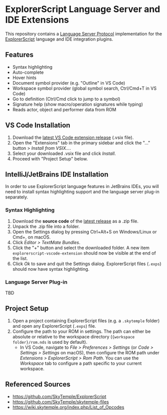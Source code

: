 # ExplorerScript Language Server and IDE Extensions

This repository contains a [Language Server Protocol](https://microsoft.github.io/language-server-protocol/) implementation for the [ExplorerScript](https://github.com/SkyTemple/ExplorerScript) language and IDE integration plugins.

## Features

- Syntax highlighting
- Auto-complete
- Hover hints
- Document symbol provider (e.g. "Outline" in VS Code)
- Workspace symbol provider (global symbol search, Ctrl/Cmd+T in VS Code)
- Go to definition (Ctrl/Cmd click to jump to a symbol)
- Signature help (show macro/operation signatures while typing)
- Reads actor, object and performer data from ROM

## VS Code Installation

1. Download the [latest VS Code extension release](https://github.com/SkyTemple/explorerscript-languageserver/releases) (.vsix file).
2. Open the "Extensions" tab in the primary sidebar and click the "…" button > *Install from VSIX...*.
3. Select your downloaded .vsix file and click *Install*.
4. Proceed with "Project Setup" below.

## IntelliJ/JetBrains IDE Installation

In order to use ExplorerScript language features in JetBrains IDEs, you will need to install syntax highlighting support and the language server plug-in separately.

### Syntax Highlighting

1. Download the **source code** of the [latest release](https://github.com/SkyTemple/explorerscript-languageserver/releases) as a .zip file.
2. Unpack the .zip file into a folder.
3. Open the Settings dialog by pressing Ctrl+Alt+S on Windows/Linux or Cmd+, on macOS.
4. Click *Editor > TextMate Bundles*.
5. Click the "+" button and select the downloaded folder. A new item `explorerscript-vscode-extension` should now be visible at the end of the list.
6. Click *Ok* to save and quit the Settings dialog. ExplorerScript files (`.exps`) should now have syntax highlighting.

### Language Server Plug-in

TBD

## Project Setup

1. Open a project containing ExplorerScript files (e.g. a `.skytemple` folder) and open any ExplorerScript (`.exps`) file.
2. Configure the path to your ROM in settings. The path can either be absolute or relative to the workspace directory (`{workspace folder}/rom.nds` is used by default).
    - In VS Code, navigate to *File > Preferences > Settings* (or *Code > Settings > Settings* on macOS), then configure the ROM path under *Extensions > ExplorerScript > Rom Path*.
    You can use the *Workspace* tab to configure a path specific to your current workspace.

## Referenced Sources
- https://github.com/SkyTemple/ExplorerScript
- https://github.com/SkyTemple/skytemple-files
- https://wiki.skytemple.org/index.php/List_of_Opcodes